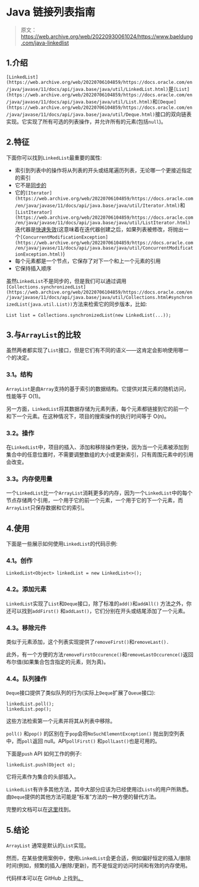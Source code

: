 # Java 链接列表指南

> 原文：<https://web.archive.org/web/20220930061024/https://www.baeldung.com/java-linkedlist>

## 1.介绍

`[LinkedList](https://web.archive.org/web/20220706104859/https://docs.oracle.com/en/java/javase/11/docs/api/java.base/java/util/LinkedList.html)`是`[List](https://web.archive.org/web/20220706104859/https://docs.oracle.com/en/java/javase/11/docs/api/java.base/java/util/List.html)`和`[Deque](https://web.archive.org/web/20220706104859/https://docs.oracle.com/en/java/javase/11/docs/api/java.base/java/util/Deque.html)`接口的双向链表实现。它实现了所有可选的列表操作，并允许所有的元素(包括`null`)。

## 2.特征

下面你可以找到`LinkedList`最重要的属性:

*   索引到列表中的操作将从列表的开头或结尾遍历列表，无论哪一个更接近指定的索引
*   它不是[同步的](https://web.archive.org/web/20220706104859/https://stackoverflow.com/a/1085745/2486904)
*   它的`[Iterator](https://web.archive.org/web/20220706104859/https://docs.oracle.com/en/java/javase/11/docs/api/java.base/java/util/Iterator.html)`和`[ListIterator](https://web.archive.org/web/20220706104859/https://docs.oracle.com/en/java/javase/11/docs/api/java.base/java/util/ListIterator.html)`迭代器是[快速失效](https://web.archive.org/web/20220706104859/https://stackoverflow.com/questions/17377407/what-is-fail-safe-fail-fast-iterators-in-java-how-they-are-implemented)(这意味着在迭代器创建之后，如果列表被修改，将抛出一个`[ConcurrentModificationException](https://web.archive.org/web/20220706104859/https://docs.oracle.com/en/java/javase/11/docs/api/java.base/java/util/ConcurrentModificationException.html)`)
*   每个元素都是一个节点，它保存了对下一个和上一个元素的引用
*   它保持插入顺序

虽然`LinkedList`不是同步的，但是我们可以通过调用`[Collections.synchronizedList](https://web.archive.org/web/20220706104859/https://docs.oracle.com/en/java/javase/11/docs/api/java.base/java/util/Collections.html#synchronizedList(java.util.List))`方法来检索它的同步版本，比如:

```
List list = Collections.synchronizedList(new LinkedList(...));
```

## 3.与`ArrayList`的比较

虽然两者都实现了`List`接口，但是它们有不同的语义——这肯定会影响使用哪一个的决定。

### 3.1。结构

`ArrayList`是由`Array`支持的基于索引的数据结构。它提供对其元素的随机访问，性能等于 O(1)。

另一方面，`LinkedList`将其数据存储为元素列表，每个元素都链接到它的前一个和下一个元素。在这种情况下，项目的搜索操作的执行时间等于 O(n)。

### 3.2。操作

在`LinkedList`中，项目的插入、添加和移除操作更快，因为当一个元素被添加到集合中的任意位置时，不需要调整数组的大小或更新索引，只有周围元素中的引用会改变。

### 3.3。内存使用量

一个`LinkedList`比一个`ArrayList`消耗更多的内存，因为一个`LinkedList`中的每个节点存储两个引用，一个用于它的前一个元素，一个用于它的下一个元素，而`ArrayList`只保存数据和它的索引。

## 4.使用

下面是一些展示如何使用`LinkedList`的代码示例:

### 4.1。创作

```
LinkedList<Object> linkedList = new LinkedList<>();
```

### 4.2。添加元素

`LinkedList`实现了`List`和`Deque`接口，除了标准的`add()`和`addAll()` 方法之外，你还可以找到`addFirst()` 和`addLast()`，它们分别在开头或结尾添加了一个元素。

### 4.3。移除元件

类似于元素添加，这个列表实现提供了`removeFirst()`和`removeLast().` 

此外，有一个方便的方法`removeFirstOccurence()`和`removeLastOccurence()`返回布尔值(如果集合包含指定的元素，则为真)。

### 4.4。队列操作

`Deque`接口提供了类似队列的行为(实际上`Deque`扩展了`Queue`接口):

```
linkedList.poll();
linkedList.pop();
```

这些方法检索第一个元素并将其从列表中移除。

`poll()` 和`pop()` 的区别在于`pop`会将`NoSuchElementException()` 抛出到空列表中，而`poll`返回 null。API`pollFirst()` 和`pollLast()`也是可用的。

下面是`push` API 如何工作的例子:

```
linkedList.push(Object o);
```

它将元素作为集合的头部插入。

`LinkedList`有许多其他方法，其中大部分应该为已经使用过`Lists`的用户所熟悉。由`Deque`提供的其他方法可能是“标准”方法的一种方便的替代方法。

完整的文档可以在[这里](https://web.archive.org/web/20220706104859/https://docs.oracle.com/en/java/javase/11/docs/api/java.base/java/util/LinkedList.html)找到。

## 5.结论

`ArrayList` 通常是默认的`List`实现。

然而，在某些使用案例中，使用`LinkedList`会更合适，例如偏好恒定的插入/删除时间(例如，频繁的插入/删除/更新)，而不是恒定的访问时间和有效的内存使用。

代码样本可以在 GitHub 上找到[。](https://web.archive.org/web/20220706104859/https://github.com/eugenp/tutorials/tree/master/core-java-modules/core-java-collections-list-2)